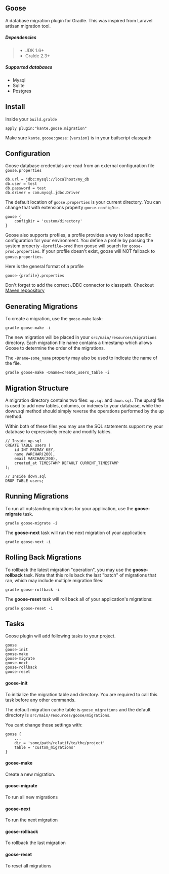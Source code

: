 Goose
---
A database migration plugin for Gradle. This was inspired from Laravel artisan migration tool.

##### Dependencies

>- JDK 1.6+
>- Gralde 2.3+

##### Supported databases
- Mysql
- Sqlite
- Postgres

Install
----
Inside your `build.gralde`

```
apply plugin:"kante.goose.migration"
```
Make sure `kante.goose:goose:{version}` is in your builscript classpath

Configuration
----
Goose database credentials are read from an external configuration file `goose.properties`

```
db.url = jdbc:mysql://localhost/my_db
db.user = test
db.password = test
db.driver = com.mysql.jdbc.Driver
```
The default location of `goose.properties` is your current directory. You can change that with extensions property `goose.configDir`.

```
goose {
	configDir = 'custom/directory'
}
```
Goose also supports profiles, a profile provides a way to load specific configuration for your environment. You define a profile by passing the system property `-Dprofile=prod` then goose will search for `goose-prod.properties`. If your profile doesn't exist, goose will NOT fallback to `goose.properties`.

Here is the general format of a profile

```
goose-{profile}.properties
``` 

Don't forget to add the correct JDBC connector to classpath. Checkout [Maven repoository](http://mvnrepository.com)

Generating Migrations
----
To create a migration, use the `goose-make` task:

```
gradle goose-make -i
```

The new migration will be placed in your `src/main/resources/migrations` directory. Each migration file name contains a timestamp which allows Goose to determine the order of the migrations.

The `-Dname=some_name` property may also be used to indicate the name of the file.

```
gradle goose-make -Dname=create_users_table -i
```

Migration Structure
----
A migration directory contains two files: `up.sql` and `down.sql`. The up.sql file is used to add new tables, columns, or indexes to your database, while the down.sql method should simply reverse the operations performed by the up method.

Within both of these files you may use the SQL statements support my your database to expressively create and modify tables. 

```
// Inside up.sql 
CREATE TABLE users (
	id INT PRIMAY KEY,
	name VARCHAR(200),
	email VARCHAR(200),
	created_at TIMESTAMP DEFAULT CURRENT_TIMESTAMP
);

// Inside down.sql 
DROP TABLE users;

```

Running Migrations
----
To run all outstanding migrations for your application, use the __goose-migrate__ task. 

```
gradle goose-migrate -i
```

The **goose-next** task will run the next migration of your application:

```
gradle goose-next -i
```

Rolling Back Migrations
----
To rollback the latest migration "operation", you may use the **goose-rollback** task. Note that this rolls back the last "batch" of migrations that ran, which may include multiple migration files:

```
gradle goose-rollback -i
```

The **goose-reset** task will roll back all of your application's migrations:

```
gradle goose-reset -i
```

Tasks
----
Goose plugin will add following tasks to your project.

```
goose
goose-init
goose-make
goose-migrate
goose-next
goose-rollback
goose-reset
```
#### goose-init
To initialize the migration table and directory. You are required to call this task before any other commands.

The default migration cache table is `goose_migrations` and the default directory is `src/main/resources/goose/migrations`.

You cant change those settings with:

```
goose {
	...
	dir = 'some/path/relatif/to/the/project'
	table = 'custom_migrations'
}
```

#### goose-make
Create a new migration.

#### goose-migrate

To run all new migrations

#### goose-next
To run the next migration

#### goose-rollback
To rollback the last migration

#### goose-reset
To reset all migrations


